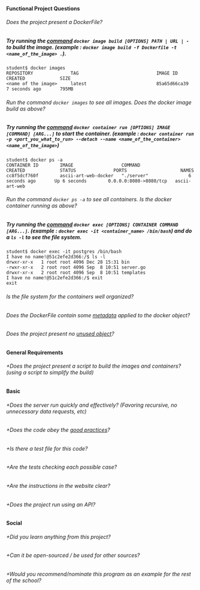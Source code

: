 #### Functional Project Questions

###### Does the project present a DockerFile?

##### Try running the [command](https://docs.docker.com/engine/reference/commandline/image_build/) `docker image build [OPTIONS] PATH | URL | -` to build the image. (example : `docker image build -f Dockerfile -t <name_of_the_image> .`).
```
student$ docker images
REPOSITORY              TAG                             IMAGE ID            CREATED             SIZE
<name of the image>     latest                          85a65d66ca39        7 seconds ago       795MB
```
###### Run the command `docker images` to see all images. Does the docker image build as above?

##### Try running the [command](https://docs.docker.com/engine/reference/commandline/container_run/) `docker container run [OPTIONS] IMAGE [COMMAND] [ARG...]` to start the container. (example : `docker container run -p <port_you_what_to_run> --detach --name <name_of_the_container> <name_of_the_image>`)
```
student$ docker ps -a
CONTAINER ID        IMAGE                  COMMAND                  CREATED             STATUS              PORTS                    NAMES
cc8f5dcf760f        ascii-art-web-docker   "./server"               6 seconds ago       Up 6 seconds        0.0.0.0:8080->8080/tcp   ascii-art-web
```
###### Run the command `docker ps -a` to see all containers. Is the docker container running as above?

##### Try running the [command](https://docs.docker.com/engine/reference/commandline/exec/) `docker exec [OPTIONS] CONTAINER COMMAND [ARG...]`. (example : `docker exec -it <container_name> /bin/bash`) and do a `ls -l` to see the file system.
```
student$ docker exec -it postgres /bin/bash
I have no name!@51c2efe2d366:/$ ls -l
drwxr-xr-x   1 root root 4096 Dec 28 15:31 bin
-rwxr-xr-x   2 root root 4096 Sep  8 10:51 server.go
drwxr-xr-x   2 root root 4096 Sep  8 10:51 templates
I have no name!@51c2efe2d366:/$ exit
exit
```
###### Is the file system for the containers well organized?

###### Does the DockerFile contain some [metadata](https://docs.docker.com/config/labels-custom-metadata/) applied to the docker object?

###### Does the project present no [unused object](https://docs.docker.com/config/pruning/)?

#### General Requirements

###### +Does the project present a script to build the images and containers? (using a script to simplify the build)

#### Basic

###### +Does the server run quickly and effectively? (Favoring recursive, no unnecessary data requests, etc)
###### +Does the code obey the [good practices](https://github.com/01-edu/public/blob/master/subjects/good-practices.en.md)?

###### +Is there a test file for this code?
###### +Are the tests checking each possible case?

###### +Are the instructions in the website clear?
###### +Does the project run using an API?

#### Social

###### +Did you learn anything from this project?
###### +Can it be open-sourced / be used for other sources?
###### +Would you recommend/nominate this program as an example for the rest of the school?
